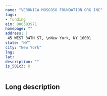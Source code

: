```yaml
---
name: "VERONICA MOSCOSO FOUNDATION ORG INC"
tags:
- funding
ein: 800383971
homepage: ""
address: |
 45 WEST 34TH ST, \nNew York, NY 10001
state: "NY"
city: "New York"
lng: 
lat: 
description: ""
is_501c3: X
---
```


## Long description


